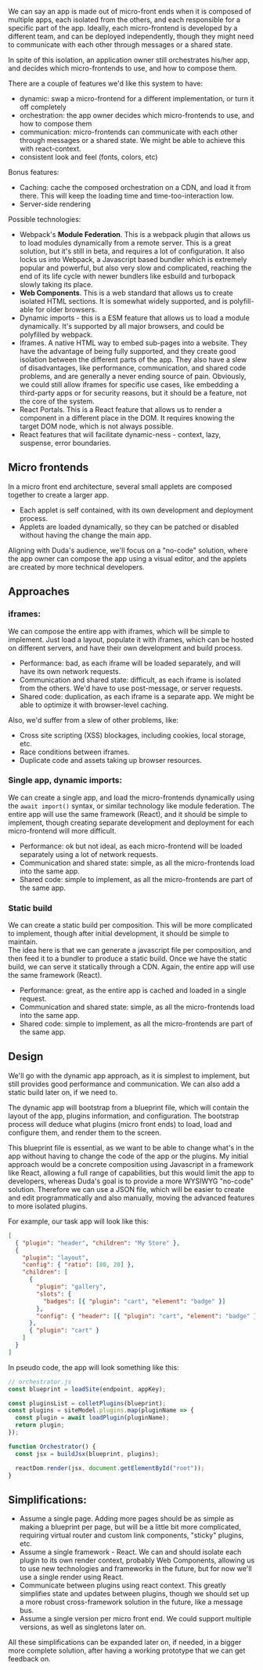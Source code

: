 We can say an app is made out of micro-front ends when it is composed of multiple apps, each isolated from the others, and each responsible for a specific part of the app. Ideally, each micro-frontend is developed by a different team, and can be deployed independently, though they might need to communicate with each other through messages or a shared state.

In spite of this isolation, an application owner still orchestrates his/her app, and decides which micro-frontends to use, and how to compose them.

There are a couple of features we'd like this system to have:

- dynamic: swap a micro-frontend for a different implementation, or turn it off completely
- orchestration: the app owner decides which micro-frontends to use, and how to compose them
- communication: micro-frontends can communicate with each other through messages or a shared state. We might be able to achieve this with react-context.
- consistent look and feel (fonts, colors, etc)

Bonus features:

- Caching: cache the composed orchestration on a CDN, and load it from there. This will keep the loading time and time-too-interaction low.
- Server-side rendering

Possible technologies:

- Webpack's **Module Federation**. This is a webpack plugin that allows us to load modules dynamically from a remote server. This is a great solution, but it's still in beta, and requires a lot of configuration. It also locks us into Webpack, a Javascript based bundler which is extremely popular and powerful, but also very slow and complicated, reaching the end of its life cycle with newer bundlers like esbuild and turbopack slowly taking its place.
- **Web Components**. This is a web standard that allows us to create isolated HTML sections. It is somewhat widely supported, and is polyfill-able for older browsers.
- Dynamic imports - this is a ESM feature that allows us to load a module dynamically. It's supported by all major browsers, and could be polyfilled by webpack.
- Iframes. A native HTML way to embed sub-pages into a website. They have the advantage of being fully supported, and they create good isolation between the different parts of the app. They also have a slew of disadvantages, like performance, communication, and shared code problems, and are generally a never ending source of pain. Obviously, we could still allow iframes for specific use cases, like embedding a third-party apps or for security reasons, but it should be a feature, not the core of the system.
- React Portals. This is a React feature that allows us to render a component in a different place in the DOM. It requires knowing the target DOM node, which is not always possible.
- React features that will facilitate dynamic-ness - context, lazy, suspense, error boundaries.

## Micro frontends
In a micro front end architecture, several small applets are composed together to create a larger app.
- Each applet is self contained, with its own development and deployment process.
- Applets are loaded dynamically, so they can be patched or disabled without having the change the main app.

Aligning with Duda's audience, we'll focus on a "no-code" solution, where the app owner can compose the app using a visual editor, and the applets are created by more technical developers.

## Approaches

### iframes:

We can compose the entire app with iframes, which will be simple to implement. Just load a layout, populate it with iframes, which can be hosted on different servers, and have their own development and build process.

- Performance: bad, as each iframe will be loaded separately, and will have its own network requests.
- Communication and shared state: difficult, as each iframe is isolated from the others. We'd have to use post-message, or server requests.
- Shared code: duplication, as each iframe is a separate app. We might be able to optimize it with browser-level caching.

Also, we'd suffer from a slew of other problems, like:

- Cross site scripting (XSS) blockages, including cookies, local storage, etc.
- Race conditions between iframes.
- Duplicate code and assets taking up browser resources.

### Single app, dynamic imports:

We can create a single app, and load the micro-frontends dynamically using the `await import()` syntax, or similar technology like module federation. The entire app will use the same framework (React), and it should be simple to implement, though creating separate development and deployment for each micro-frontend will more difficult.

- Performance: ok but not ideal, as each micro-frontend will be loaded separately using a lot of network requests.
- Communication and shared state: simple, as all the micro-frontends load into the same app.
- Shared code: simple to implement, as all the micro-frontends are part of the same app.

### Static build

We can create a static build per composition. This will be more complicated to implement, though after initial development, it should be simple to maintain.  
The idea here is that we can generate a javascript file per composition, and then feed it to a bundler to produce a static build. Once we have the static build, we can serve it statically through a CDN. Again, the entire app will use the same framework (React).

- Performance: great, as the entire app is cached and loaded in a single request.
- Communication and shared state: simple, as all the micro-frontends load into the same app.
- Shared code: simple to implement, as all the micro-frontends are part of the same app.

## Design

We'll go with the dynamic app approach, as it is simplest to implement, but still provides good performance and communication. We can also add a static build later on, if we need to.

The dynamic app will bootstrap from a blueprint file, which will contain the layout of the app, plugins information, and configuration. The bootstrap process will deduce what plugins (micro front ends) to load, load and configure them, and render them to the screen.

This blueprint file is essential, as we want to be able to change what's in the app without having to change the code of the app or the plugins. My initial approach would be a concrete composition using Javascript in a framework like React, allowing a full range of capabilities, but this would limit the app to developers, whereas Duda's goal is to provide a more WYSIWYG "no-code" solution. Therefore we can use a JSON file, which will be easier to create and edit programmatically and also manually, moving the advanced features to more isolated plugins.

For example, our task app will look like this:

```json
[
  { "plugin": "header", "children": "My Store" },
  {
    "plugin": "layout",
    "config": { "ratio": [80, 20] },
    "children": [
      {
        "plugin": "gallery",
        "slots": {
          "badges": [{ "plugin": "cart", "element": "badge" }]
        },
        "config": { "header": [{ "plugin": "cart", "element": "badge" }] }
      },
      { "plugin": "cart" }
    ]
  }
]
```

In pseudo code, the app will look something like this:

```jsx
// orchestrator.js
const blueprint = loadSite(endpoint, appKey);

const pluginsList = colletPlugins(blueprint);
const plugins = siteModel.plugins.map(pluginName => {
  const plugin = await loadPlugin(pluginName);
  return plugin;
});

function Orchestrator() {
  const jsx = buildJsx(blueprint, plugins);

  reactDom.render(jsx, document.getElementById("root"));
}
```

## Simplifications:

- Assume a single page. Adding more pages should be as simple as making a blueprint per page, but will be a little bit more complicated, requiring virtual router and custom link components, "sticky" plugins, etc.
- Assume a single framework - React. We can and should isolate each plugin to its own render context, probably Web Components, allowing us to use new technologies and frameworks in the future, but for now we'll use a single render using React.
- Communicate between plugins using react context. This greatly simplifies state and updates between plugins, though we should set up a more robust cross-framework solution in the future, like a message bus.
- Assume a single version per micro front end. We could support multiple versions, as well as singletons later on. 

All these simplifications can be expanded later on, if needed, in a bigger more complete solution, after having a working prototype that we can get feedback on.
